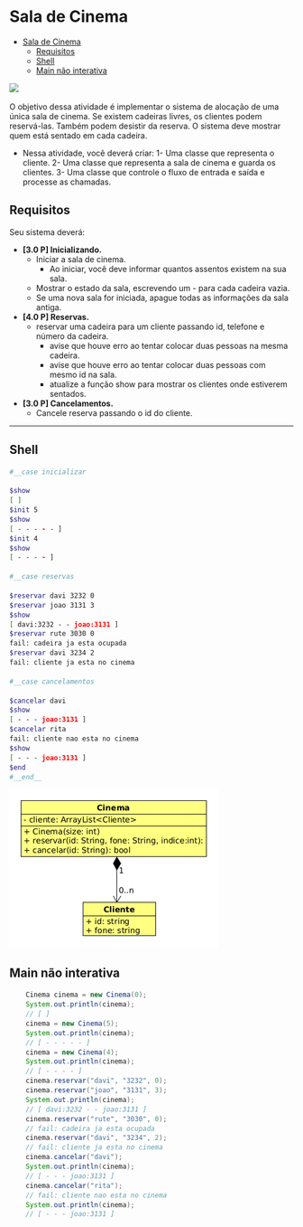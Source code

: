 # Sala de Cinema
<!--TOC_BEGIN-->
- [Sala de Cinema](#sala-de-cinema)
  - [Requisitos](#requisitos)
  - [Shell](#shell)
  - [Main não interativa](#main-não-interativa)

<!--TOC_END-->
![](figura.jpg)

O objetivo dessa atividade é implementar o sistema de alocação de uma única sala de cinema. Se existem cadeiras livres, os clientes podem reservá-las. Também podem desistir da reserva. O sistema deve mostrar quem está sentado em cada cadeira.

- Nessa atividade, você deverá criar:
1- Uma classe que representa o cliente.
2- Uma classe que representa a sala de cinema e guarda os clientes.
3- Uma classe que controle o fluxo de entrada e saída e processe as chamadas.

## Requisitos
Seu sistema deverá:

- **[3.0 P] Inicializando.** 
    - Iniciar a sala de cinema. 
        - Ao iniciar, você deve informar quantos assentos existem na sua sala.
    - Mostrar o estado da sala, escrevendo um - para cada cadeira vazia.
    - Se uma nova sala for iniciada, apague todas as informações da sala antiga.
- **[4.0 P] Reservas.** 
    - reservar uma cadeira para um cliente passando id, telefone e número da cadeira.
        - avise que houve erro ao tentar colocar duas pessoas na mesma cadeira.
        - avise que houve erro ao tentar colocar duas pessoas com mesmo id na sala.
        - atualize a função show para mostrar os clientes onde estiverem sentados.
- **[3.0 P] Cancelamentos.** 
    - Cancele reserva passando o id do cliente.

***

## Shell

```bash
#__case inicializar

$show
[ ]
$init 5
$show
[ - - - - - ]
$init 4
$show
[ - - - - ]

#__case reservas

$reservar davi 3232 0
$reservar joao 3131 3
$show
[ davi:3232 - - joao:3131 ]
$reservar rute 3030 0
fail: cadeira ja esta ocupada
$reservar davi 3234 2
fail: cliente ja esta no cinema

#__case cancelamentos

$cancelar davi
$show
[ - - - joao:3131 ]
$cancelar rita
fail: cliente nao esta no cinema
$show
[ - - - joao:3131 ]
$end
#__end__
```
![](diagrama.png)

## Main não interativa

```java
    Cinema cinema = new Cinema(0);
    System.out.println(cinema);
    // [ ]
    cinema = new Cinema(5);
    System.out.println(cinema);
    // [ - - - - - ]
    cinema = new Cinema(4);
    System.out.println(cinema);
    // [ - - - - ]
    cinema.reservar("davi", "3232", 0);
    cinema.reservar("joao", "3131", 3);
    System.out.println(cinema);
    // [ davi:3232 - - joao:3131 ]
    cinema.reservar("rute", "3030", 0);
    // fail: cadeira ja esta ocupada
    cinema.reservar("davi", "3234", 2);
    // fail: cliente ja esta no cinema
    cinema.cancelar("davi");
    System.out.println(cinema);
    // [ - - - joao:3131 ]
    cinema.cancelar("rita");
    // fail: cliente nao esta no cinema
    System.out.println(cinema);
    // [ - - - joao:3131 ]
```















